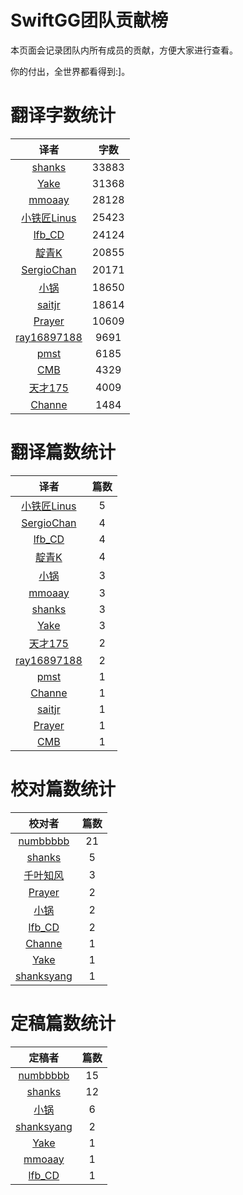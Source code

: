 
# SwiftGG团队贡献榜

本页面会记录团队内所有成员的贡献，方便大家进行查看。

你的付出，全世界都看得到:]。

# 翻译字数统计

| 译者 | 字数 |
| :------------: | :------------: |
| [shanks](http://codebuild.me/) | 33883 |
| [Yake](http://blog.csdn.net/yake_099) | 31368 |
| [mmoaay](http://blog.csdn.net/mmoaay) | 28128 |
| [小铁匠Linus](http://weibo.com/linusling) | 25423 |
| [lfb_CD](http://weibo.com/lfbWb) | 24124 |
| [靛青K](http://www.dianqk.org/) | 20855 |
| [SergioChan](https://github.com/SergioChan) | 20171 |
| [小锅](http://www.swiftyper.com/) | 18650 |
| [saitjr](http://www.brighttj.com) | 18614 |
| [Prayer](http://www.futantan.com) | 10609 |
| [ray16897188](http://swift.gg) | 9691 |
| [pmst](http://blog.csdn.net/colouful987) | 6185 |
| [CMB](https://github.com/chenmingbiao) | 4329 |
| [天才175](http://weibo.com/u/2916092907) | 4009 |
| [Channe](undefined) | 1484 |


# 翻译篇数统计

| 译者 | 篇数 |
| :------------: | :------------: |
| [小铁匠Linus](http://weibo.com/linusling) | 5 |
| [SergioChan](https://github.com/SergioChan) | 4 |
| [lfb_CD](http://weibo.com/lfbWb) | 4 |
| [靛青K](http://www.dianqk.org/) | 4 |
| [小锅](http://www.swiftyper.com/) | 3 |
| [mmoaay](http://blog.csdn.net/mmoaay) | 3 |
| [shanks](http://codebuild.me/) | 3 |
| [Yake](http://blog.csdn.net/yake_099) | 3 |
| [天才175](http://weibo.com/u/2916092907) | 2 |
| [ray16897188](http://swift.gg) | 2 |
| [pmst](http://blog.csdn.net/colouful987) | 1 |
| [Channe](undefined) | 1 |
| [saitjr](http://www.brighttj.com) | 1 |
| [Prayer](http://www.futantan.com) | 1 |
| [CMB](https://github.com/chenmingbiao) | 1 |


# 校对篇数统计

| 校对者 | 篇数 |
| :------------: | :------------: |
| [numbbbbb](https://github.com/numbbbbb) | 21 |
| [shanks](http://codebuild.me/) | 5 |
| [千叶知风](http://weibo.com/xiaoxxiao) | 3 |
| [Prayer](http://www.futantan.com) | 2 |
| [小锅](http://www.swiftyper.com/) | 2 |
| [lfb_CD](http://weibo.com/lfbWb) | 2 |
| [Channe](undefined) | 1 |
| [Yake](http://blog.csdn.net/yake_099) | 1 |
| [shanksyang](undefined) | 1 |


# 定稿篇数统计

| 定稿者 | 篇数 |
| :------------: | :------------: |
| [numbbbbb](https://github.com/numbbbbb) | 15 |
| [shanks](http://codebuild.me/) | 12 |
| [小锅](http://www.swiftyper.com/) | 6 |
| [shanksyang](undefined) | 2 |
| [Yake](http://blog.csdn.net/yake_099) | 1 |
| [mmoaay](http://blog.csdn.net/mmoaay) | 1 |
| [lfb_CD](http://weibo.com/lfbWb) | 1 |